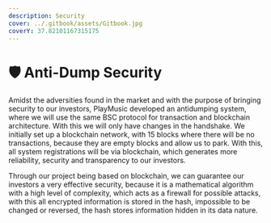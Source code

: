 ```yaml
---
description: Security
cover: ../.gitbook/assets/Gitbook.jpg
coverY: 37.82101167315175
---
```


# 🛡 Anti-Dump Security

Amidst the adversities found in the market and with the purpose of bringing security to our investors, PlayMusic developed an antidumping system, where we will use the same BSC protocol for transaction and blockchain architecture. With this we will only have changes in the handshake. We initially set up a blockchain network, with 15 blocks where there will be no transactions, because they are empty blocks and allow us to park. With this, all system registrations will be via blockchain, which generates more reliability, security and transparency to our investors.

Through our project being based on blockchain, we can guarantee our investors a very effective security, because it is a mathematical algorithm with a high level of complexity, which acts as a firewall for possible attacks, with this all encrypted information is stored in the hash, impossible to be changed or reversed, the hash stores information hidden in its data nature.

